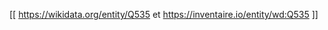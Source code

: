 <!-- .slide: data-background="img/Q535.png" -->
[[ https://wikidata.org/entity/Q535 et https://inventaire.io/entity/wd:Q535 ]]
